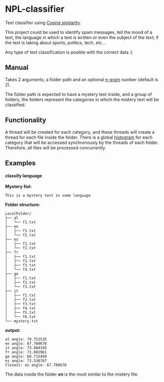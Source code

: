 # NPL-classifier

Text classifier using [Cosine similarity](https://en.wikipedia.org/wiki/Cosine_similarity).

This project could be used to identify spam messages, tell the mood of a text, 
the language in which a text is written or even the subject of the text; 
if the text is taking about sports, politics, tech, etc... 

Any type of text classification is posible with the correct data :)

## Manual

Takes 2 arguments; a folder path and an optional [n-gram](https://en.wikipedia.org/wiki/N-gram) number (default is 2).

The folder path is expected to have a mystery text inside, and a group of folders,
the folders represent the categories in which the mistery text will be classified.

## Functionality 
A thread will be created for each category, and these threads will create a thread for 
each file inside the folder. There is a global [histogram](https://en.wikipedia.org/wiki/Histogram)
for each category that will be accessed synchronously by the threads of each folder.
Therefore, all files will be processed concurrently.

## Examples

#### classify language

**Mystery fiel:**
```
This is a mystery text in some language
```

**Folder structure:**
```
LocalFolder/
├── al
│   └── f1.txt
├── en
│   ├── f1.txt
│   └── f2.txt
├── es
│   ├── f1.txt
│   └── f2.txt
├── fr
│   ├── f1.txt
│   ├── f2.txt
│   ├── f3.txt
│   └── f4.txt
├── ge
│   ├── f1.txt
│   ├── f2.txt
│   └── f3.txt
├── it
│   ├── f1.txt
│   ├── f2.txt
│   ├── f3.txt
│   ├── f4.txt
│   ├── f5.txt
│   └── f6.txt
└── mystery.txt
```
**output:**
```
al angle: 79.752535
en angle: 67.709670
it angle: 73.984345
fr angle: 71.602961
ge angle: 68.715449
es angle: 73.536767
Closest: en angle: 67.709670
```

The data inside the folder ***en*** is the most similar to the mistery file. 

